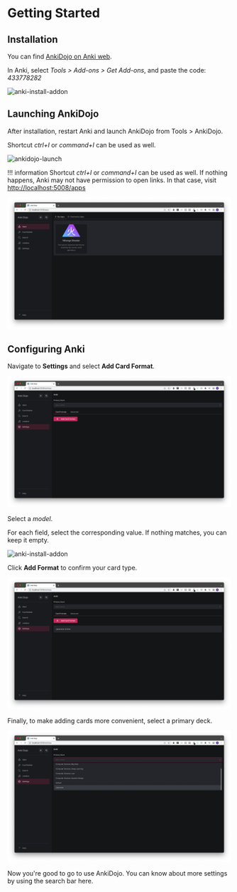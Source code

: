 # Getting Started

## Installation

You can find [AnkiDojo on Anki web](https://ankiweb.net/shared/info/433778282). 

In Anki, select *Tools > Add-ons > Get Add-ons*, and paste the code: *433778282*

<img src="../../assets/anki-install-addon.png" alt="anki-install-addon" width="400">

## Launching AnkiDojo

After installation, restart Anki and launch AnkiDojo from Tools > AnkiDojo. 

Shortcut *ctrl+I* or *command+I* can be used as well.

<img src="../../assets/ankidojo-launch.png" alt="ankidojo-launch" width="600">

!!! information
    Shortcut *ctrl+I* or *command+I* can be used as well. If nothing happens, Anki may not have permission to open links. In that case, visit [http://localhost:5008/apps](http://localhost:5008/apps)

![image](../assets/ankidojo-landing.png)

## Configuring Anki

Navigate to **Settings** and select **Add Card Format**.

![image](../assets/ankidojo-settings.png)

Select a *model*. 

For each field, select the corresponding value. If nothing matches, you can keep it empty.

<img src="../../assets/ankidojo-card-format.png" alt="anki-install-addon" width="400">

Click **Add Format** to confirm your card type.

![image](../assets/ankidojo-card-format-added.png)

Finally, to make adding cards more convenient, select a primary deck.

![image](../assets/ankidojo-select-primary-deck.png)

Now you're good to go to use AnkiDojo. You can know about more settings by using the search bar here.